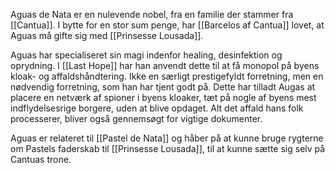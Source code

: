 Aguas de Nata er en nulevende nobel, fra en familie der stammer fra [[Cantua]]. I bytte for en stor sum penge, har [[Barcelos af Cantua]] lovet, at Aguas må gifte sig med [[Prinsesse Lousada]].

Aguas har specialiseret sin magi indenfor healing, desinfektion og oprydning. I [[Last Hope]] har han anvendt dette til at få monopol på byens kloak- og affaldshåndtering. Ikke en særligt prestigefyldt forretning, men en nødvendig forretning, som han har tjent godt på.
Dette har tilladt Augas at placere en netværk af spioner i byens kloaker, tæt på nogle af byens mest indflydelsesrige borgere, uden at blive opdaget. Alt det affald hans folk processerer, bliver også gennemsøgt for vigtige dokumenter.

Aguas er relateret til [[Pastel de Nata]] og håber på at kunne bruge rygterne om Pastels faderskab til [[Prinsesse Lousada]], til at kunne sætte sig selv på Cantuas trone.